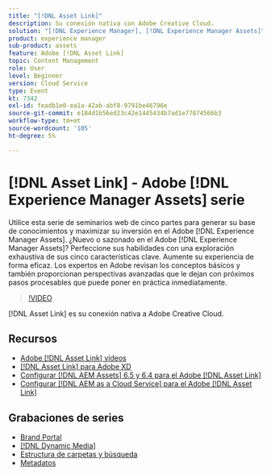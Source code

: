 ```yaml
---
title: "[!DNL Asset Link]"
description: Su conexión nativa con Adobe Creative Cloud.
solution: "[!DNL Experience Manager], [!DNL Experience Manager Assets]"
product: experience manager
sub-product: assets
feature: Adobe [!DNL Asset Link]
topic: Content Management
role: User
level: Beginner
version: Cloud Service
type: Event
kt: 7342
exl-id: feadb1e0-ea1a-42ab-abf8-9791be46796e
source-git-commit: e184d1b56ed23c42e1445434b7ad1e77874566b3
workflow-type: tm+mt
source-wordcount: '105'
ht-degree: 5%

---
```


# [!DNL Asset Link] - Adobe [!DNL Experience Manager Assets] serie

Utilice esta serie de seminarios web de cinco partes para generar su base de conocimientos y maximizar su inversión en el Adobe [!DNL Experience Manager Assets]. ¿Nuevo o sazonado en el Adobe [!DNL Experience Manager Assets]? Perfeccione sus habilidades con una exploración exhaustiva de sus cinco características clave. Aumente su experiencia de forma eficaz. Los expertos en Adobe revisan los conceptos básicos y también proporcionan perspectivas avanzadas que le dejan con próximos pasos procesables que puede poner en práctica inmediatamente.

>[!VIDEO](https://video.tv.adobe.com/v/332127/?quality=12&learn=on&hidetitle=true)

[!DNL Asset Link] es su conexión nativa a Adobe Creative Cloud.

## Recursos

* [Adobe [!DNL Asset Link] vídeos](https://experienceleague.adobe.com/en/docs/experience-manager-learn/assets/adobe-asset-link/launch-adobe-asset-link)
* [[!DNL Asset Link] para Adobe XD](https://helpx.adobe.com/es/enterprise/using/adobe-asset-link-for-xd.html)
* [Configurar [!DNL AEM Assets] 6.5 y 6.4 para el Adobe [!DNL Asset Link]](https://helpx.adobe.com/enterprise/using/configure-aem-assets-6-for-asset-link.html)
* [Configurar [!DNL AEM as a Cloud Service] para el Adobe [!DNL Asset Link]](https://helpx.adobe.com/enterprise/using/configure-aem-assets-for-asset-link.html)

## Grabaciones de series

* [Brand Portal](brand-portal.md)
* [[!DNL Dynamic Media]](dynamic-media.md)
* [Estructura de carpetas y búsqueda](folder-structure-search.md)
* [Metadatos](metadata.md)
